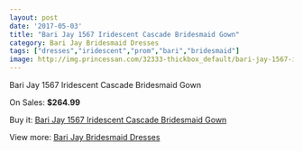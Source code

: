 ```yaml
---
layout: post
date: '2017-05-03'
title: "Bari Jay 1567 Iridescent Cascade Bridesmaid Gown"
category: Bari Jay Bridesmaid Dresses
tags: ["dresses","iridescent","prom","bari","bridesmaid"]
image: http://img.princessan.com/32333-thickbox_default/bari-jay-1567-iridescent-cascade-bridesmaid-gown.jpg
---
```

Bari Jay 1567 Iridescent Cascade Bridesmaid Gown

On Sales: **$264.99**
<a href="https://www.princessan.com/en/14831-bari-jay-1567-iridescent-cascade-bridesmaid-gown.html"><amp-img layout="responsive" width="600" height="600" src="//img.princessan.com/32333-thickbox_default/bari-jay-1567-iridescent-cascade-bridesmaid-gown.jpg" alt="Bari Jay 1567 Iridescent Cascade Bridesmaid Gown 0" /></a>

Buy it: [Bari Jay 1567 Iridescent Cascade Bridesmaid Gown](https://www.princessan.com/en/14831-bari-jay-1567-iridescent-cascade-bridesmaid-gown.html "Bari Jay 1567 Iridescent Cascade Bridesmaid Gown")

View more: [Bari Jay Bridesmaid Dresses](https://www.princessan.com/en/109- "Bari Jay Bridesmaid Dresses")